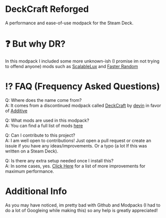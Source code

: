 # DeckCraft Reforged
A performance and ease-of-use modpack for the Steam Deck.
# ❓ But why DR?
In this modpack I included some more unknown-ish (I promise im not trying to offend anyone) mods such as [ScalableLux](https://modrinth.com/mod/scalablelux) and [Faster Random](https://modrinth.com/mod/faster-random)
# ⁉️ FAQ (Frequency Asked Questions)
Q: Where does the name come from?  
A: It comes from a discontinued modpack called [DeckCraft](https://modrinth.com/modpack/deckcraft) by [devin](https://modrinth.com/user/devin) in favor of [Additive](https://modrinth.com/modpack/additive) 

Q: What mods are used in this modpack?  
A: You can find a full list of mods [here]()  

Q: Can I contribute to this project?  
A: I am well open to contributions! Just open a pull request or create an issuie if you have any ideas/improvements. Or a typo (a lot lf this was written on a Steam Deck). 

Q: Is there any extra setup needed once I install this?  
A: In some cases, yes. [Click Here](https://github.com/CoderMonkey1956/deckcraft-reforged/wiki/Performance-Improvements) for a list of more improvements for maximum performance.  

# Additional Info
As you may have noticed, im pretty bad with Github and Modpacks (I had to do a lot of Googleing while making this) so any help is greatly appreciated!
